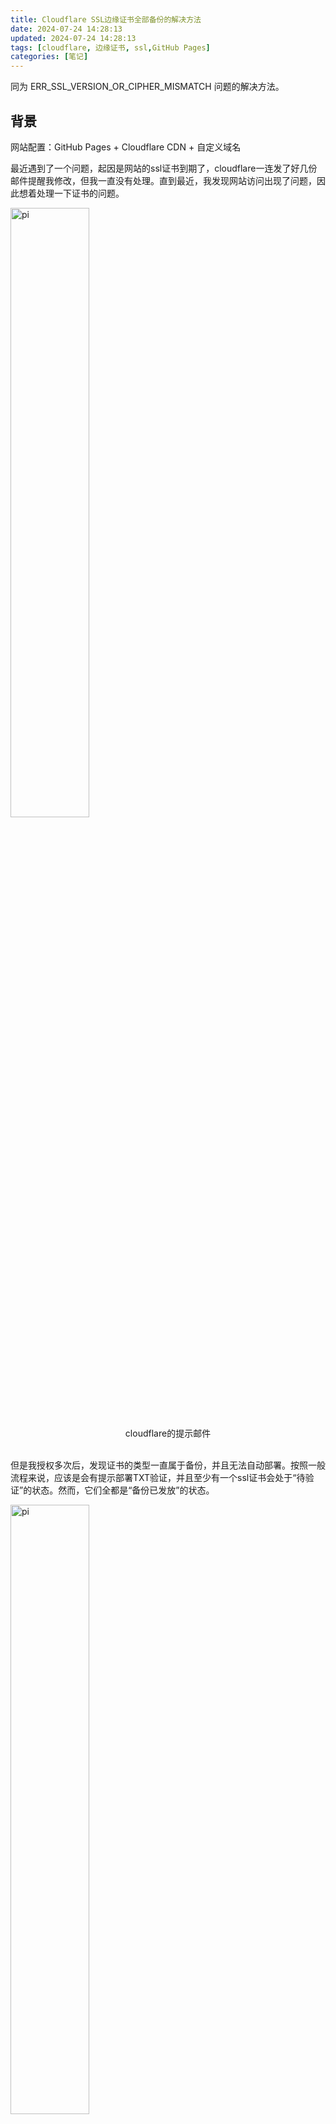 ```yaml
---
title: Cloudflare SSL边缘证书全部备份的解决方法
date: 2024-07-24 14:28:13
updated: 2024-07-24 14:28:13
tags: [cloudflare, 边缘证书, ssl,GitHub Pages]
categories: [笔记]
---
```

同为 ERR_SSL_VERSION_OR_CIPHER_MISMATCH 问题的解决方法。

## 背景
网站配置：GitHub Pages + Cloudflare CDN + 自定义域名

最近遇到了一个问题，起因是网站的ssl证书到期了，cloudflare一连发了好几份邮件提醒我修改，但我一直没有处理。直到最近，我发现网站访问出现了问题，因此想着处理一下证书的问题。

<img src="/images/cloudflare/1.png" alt="pi" width="50%">
<center>cloudflare的提示邮件</center>
&nbsp;

但是我授权多次后，发现证书的类型一直属于备份，并且无法自动部署。按照一般流程来说，应该是会有提示部署TXT验证，并且至少有一个ssl证书会处于“待验证”的状态。然而，它们全都是“备份已发放”的状态。

<img src="/images/cloudflare/2.png" alt="pi" width="50%">
<center>证书状态异常</center>
&nbsp;

## 尝试
因此我尝试着手解决这个问题，首先我尝试了关闭边缘认证，等待一两分钟后再次开启。

<img src="/images/cloudflare/3.png" alt="pi" width="50%">
<center>边缘认证开关选项</center>
&nbsp;
<img src="/images/cloudflare/4.png" alt="pi" width="50%">
<center>证书透明度监视</center>
&nbsp;

发现确实多了一个GTS(Google Trust Services)的证书，我尝试部署了它。因为之前开启了证书透明度监视，我确实收到了证书部署成功的邮件。

<img src="/images/cloudflare/5.png" alt="pi" width="50%">
<center>成功部署的邮件</center>
&nbsp;

然而过了一段时间，GTS的证书又跳出了新的TXT验证，并且我的网站仍然处于 ERR_SSL_VERSION_OR_CIPHER_MISMATCH 的错误状态，抓包流量显示是握手错误，说明证书配置还是有问题。

<img src="/images/cloudflare/6.png" alt="pi" width="50%">
<center>Handshake Failure</center>
&nbsp;

一开始以为是等待时间的问题，因此等了一天左右，发现还是没有成功。

<img src="/images/cloudflare/7.png" alt="pi" width="50%">
<center>为什么我的ACME客户端启动时间应当随机？</center>
&nbsp;

然而这段时间我马上要打ciscn决赛，因此暂时放弃了，也导致网站又非预期地挂了好几天，不能正常访问。期间还试过将dns解析迁移回腾讯云（购买域名的地方），以及修改一些其他的设置，修改Github Pages的一些设置等。

<img src="/images/cloudflare/8.png" alt="pi" width="50%">
<center>在腾讯云上仍然有问题</center>
&nbsp;

## 解决方法
一度认为这个问题没办法解决了，后来发现了这么一篇文章：[Cloudflare 免费版自定义切换边缘证书](https://zikin.org/cloudflare-set-edge-cert/)，想到有可能是证书颁发机构的问题，因此我尝试了一下，将证书通过API（免费版只能通过API切换）换成了Let’s Encrypt的证书。

Cloudflare 用来执行这个操作的 API 是 https://api.cloudflare.com/client/v4/zones/<ZoneID>/ssl/universal/settings ，请求方式是 curl，所以可以通过 curl 下面这个 url 来更换证书
```bash
curl -X PATCH "https://api.cloudflare.com/client/v4/zones/<ZoneID>/ssl/universal/settings" \
     -H "X-Auth-Email: <Cloudflare Email>" \
     -H "X-Auth-Key: <Global API Key>" \
     -H "Content-Type: application/json" \
     --data '{"enabled":true,"certificate_authority":"google"}'
```

其中

- <ZoneID> 为 Cloudflare 控制台某个域名的 Overview (总览) 页面显示的 「API Zone ID」
- <Cloudflare Email> 为注册 Cloudflare 的邮箱
- <Global API Key> 在 [这里](https://dash.cloudflare.com/profile/api-tokens) 查询
- "google" 字段代表签发 GTS 证书，如果需要另外两个 CA 的证书可以分别改为 "digicert" / "lets_encrypt"

如果返回以下字段则代表已经更改成功（类似的，使用lets_encrypt时候会返回"certificate_authority":"lets_encrypt"）

```bash
{"result":{"enabled":true,"certificate_authority":"google"},"success":true,"errors":[],"messages":[]}
```


<img src="/images/cloudflare/9.png" alt="pi" width="50%">
<center>成功部署lets_encrypt的证书</center>
&nbsp;

最终通过在dns添加TXT记录，成功部署了Let’s Encrypt的证书，网站恢复正常访问。

## 参考链接
更多使用问题：[Face the fear, create the future.](https://petalzu.top/2024/01/18/page/)
[Cloudflare 免费版自定义切换边缘证书](https://zikin.org/cloudflare-set-edge-cert/)

一并感谢我的好友 ThTsOd 的帮助。